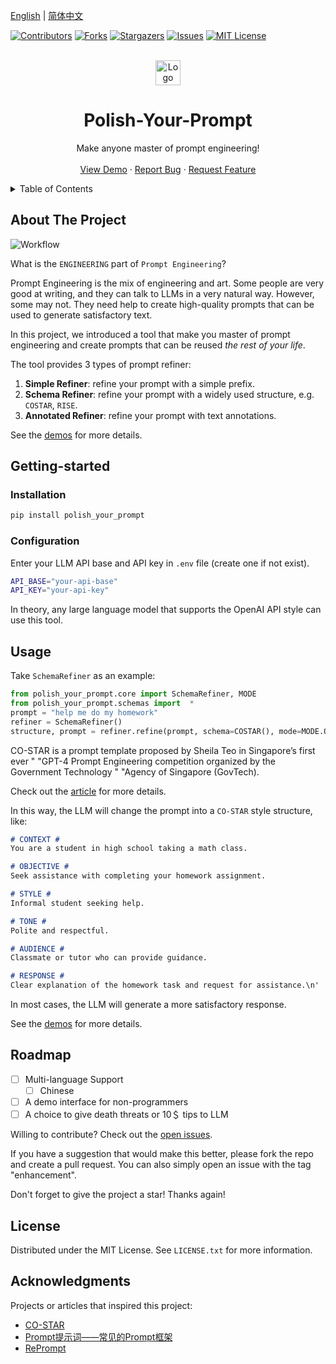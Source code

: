 [English](README.md) | [简体中文](README_zh.md)

[![Contributors][contributors-shield]][contributors-url]
[![Forks][forks-shield]][forks-url]
[![Stargazers][stars-shield]][stars-url]
[![Issues][issues-shield]][issues-url]
[![MIT License][license-shield]][license-url]



<!-- PROJECT LOGO -->
<br />
<div align="center">
  <a href="https://github.com/ChenZiHong-Gavin/Polish-Your-Prompt">
    <img src="webui/public/logo.png" alt="Logo" width="40" height="40">
  </a>

  <h1 align="center">Polish-Your-Prompt</h1>

  <p align="center">
    Make anyone master of prompt engineering!
    <br />
    <br />
    <a href="https://github.com/ChenZiHong-Gavin/Polish-Your-Prompt/tree/main/demo">View Demo</a>
    ·
    <a href="https://github.com/ChenZiHong-Gavin/Polish-Your-Prompt/issues/new?labels=bug&template=bug-report---.md">Report Bug</a>
    ·
    <a href="https://github.com/ChenZiHong-Gavin/Polish-Your-Prompt/issues/new?labels=enhancement&template=feature-request---.md">Request Feature</a>
  </p>
</div>



<!-- TABLE OF CONTENTS -->
<details>
  <summary>Table of Contents</summary>
  <ol>
    <li>
      <a href="#about-the-project">About The Project</a>
    </li>
    <li>
      <a href="#getting-started">Getting Started</a>
      <ul>
        <li><a href="#installation">Installation</a></li>
        <li><a href="#configuration">Installation</a></li>
      </ul>
    </li>
    <li><a href="#usage">Usage</a></li>
    <li><a href="#roadmap">Roadmap</a></li>
    <li><a href="#license">License</a></li>
    <li><a href="#acknowledgments">Acknowledgments</a></li>
  </ol>
</details>



<!-- ABOUT THE PROJECT -->
## About The Project

![Workflow](images/workflow.png)

What is the `ENGINEERING` part of `Prompt Engineering`? 

Prompt Engineering is the mix of engineering and art. Some people are very good at writing, and they can talk
to LLMs in a very natural way. However, some may not. 
They need help to create high-quality prompts that can be used to generate satisfactory text.

In this project, we introduced a tool that make you master of prompt engineering and create prompts
that can be reused *the rest of your life*.

The tool provides 3 types of prompt refiner:
1.  **Simple Refiner**: refine your prompt with a simple prefix.
2.  **Schema Refiner**: refine your prompt with a widely used structure, e.g. `COSTAR`, `RISE`.
3.  **Annotated Refiner**: refine your prompt with text annotations.

See the [demos](https://github.com/ChenZiHong-Gavin/Polish-Your-Prompt/tree/main/demo) for more details.


<!-- GETTING STARTED -->
## Getting-started
### Installation

  ```sh
  pip install polish_your_prompt
  ```

### Configuration

Enter your LLM API base and API key in `.env` file (create one if not exist).

  ```sh
  API_BASE="your-api-base"
  API_KEY="your-api-key"
  ```

In theory, any large language model that supports the OpenAI API style can use this tool.


<!-- USAGE EXAMPLES -->
## Usage

Take `SchemaRefiner` as an example:

```python
from polish_your_prompt.core import SchemaRefiner, MODE
from polish_your_prompt.schemas import  *
prompt = "help me do my homework"
refiner = SchemaRefiner()
structure, prompt = refiner.refine(prompt, schema=COSTAR(), mode=MODE.ONE_STEP)
```

CO-STAR is a prompt template proposed by Sheila Teo in Singapore’s first ever "
"GPT-4 Prompt Engineering competition organized by the Government Technology "
"Agency of Singapore (GovTech). 

Check out the [article](https://towardsdatascience.com/how-i-won-singapores-gpt-4-prompt-engineering-competition-34c195a93d41) for more details.

In this way, the LLM will change the prompt into a `CO-STAR` style structure, like:

```markdown
# CONTEXT #
You are a student in high school taking a math class.

# OBJECTIVE #
Seek assistance with completing your homework assignment.

# STYLE #
Informal student seeking help.

# TONE #
Polite and respectful.

# AUDIENCE #
Classmate or tutor who can provide guidance.

# RESPONSE #
Clear explanation of the homework task and request for assistance.\n'

```

In most cases, the LLM will generate a more satisfactory response.

See the [demos](https://github.com/ChenZiHong-Gavin/Polish-Your-Prompt/tree/main/demo) for more details.


<!-- ROADMAP -->
## Roadmap

- [ ] Multi-language Support
    - [ ] Chinese
- [ ] A demo interface for non-programmers
- [ ] A choice to give death threats or 10＄ tips to LLM

Willing to contribute? Check out the [open issues](https://github.com/ChenZiHong-Gavin/Polish-Your-Prompt/issues/new?labels=enhancement&template=feature-request---.md).

If you have a suggestion that would make this better, please fork the repo and create a pull request. You can also simply open an issue with the tag "enhancement".

Don't forget to give the project a star! Thanks again!


<!-- LICENSE -->
## License

Distributed under the MIT License. See `LICENSE.txt` for more information.



<!-- ACKNOWLEDGMENTS -->
## Acknowledgments

Projects or articles that inspired this project:

* [CO-STAR](https://towardsdatascience.com/how-i-won-singapores-gpt-4-prompt-engineering-competition-34c195a93d41)
* [Prompt提示词——常见的Prompt框架](https://blog.csdn.net/pumpkin84514/article/details/137474655)
* [RePrompt](https://arxiv.org/abs/2406.11132)



<!-- MARKDOWN LINKS & IMAGES -->
<!-- https://www.markdownguide.org/basic-syntax/#reference-style-links -->
[contributors-shield]: https://img.shields.io/github/contributors/ChenZiHong-Gavin/Polish-Your-Prompt.svg?style=for-the-badge
[contributors-url]: https://github.com/ChenZiHong-Gavin/Polish-Your-Prompt/graphs/contributors
[forks-shield]: https://img.shields.io/github/forks/ChenZiHong-Gavin/Polish-Your-Prompt.svg?style=for-the-badge
[forks-url]: https://github.com/ChenZiHong-Gavin/Polish-Your-Prompt/network/members
[stars-shield]: https://img.shields.io/github/stars/ChenZiHong-Gavin/Polish-Your-Prompt.svg?style=for-the-badge
[stars-url]: https://github.com/ChenZiHong-Gavin/Polish-Your-Prompt/stargazers
[issues-shield]: https://img.shields.io/github/issues/ChenZiHong-Gavin/Polish-Your-Prompt.svg?style=for-the-badge
[issues-url]: https://github.com/ChenZiHong-Gavin/Polish-Your-Prompt/issues
[license-shield]: https://img.shields.io/github/license/ChenZiHong-Gavin/Polish-Your-Prompt.svg?style=for-the-badge
[license-url]: https://github.com/ChenZiHong-Gavin/Polish-Your-Prompt/blob/master/LICENSE.txt
